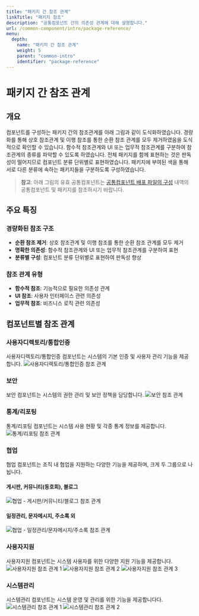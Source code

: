 ```yaml
---
title: "패키지 간 참조 관계"
linkTitle: "패키지 참조"
description: "공통컴포넌트 간의 의존성 관계에 대해 설명합니다."
url: /common-component/intro/package-reference/
menu:
  depth:
    name: "패키지 간 참조 관계"
    weight: 5
    parent: "common-intro"
    identifier: "package-reference"
---
```


# 패키지 간 참조 관계

## 개요

컴포넌트를 구성하는 패키지 간의 참조관계를 아래 그림과 같이 도식화하였습니다. 경량화를 통해 상호 참조관계 및 이행 참조를 통한 순환 참조 관계를 모두 제거하였음을 도식적으로 확인할 수 있습니다. 함수적 참조관계와 UI 또는 업무적 참조관계를 구분하여 참조관계의 종류를 파악할 수 있도록 하였습니다. 전체 패키지를 함께 표현하는 것은 판독성이 떨어지므로 컴포넌트 분류 단위별로 표현하였습니다. 패키지에 부여된 색을 통해 서로 다른 분류에 속하는 패키지들을 구분하도록 구성하였습니다.

> **참고**: 아래 그림의 유효 공통컴포넌트는 [공통컴포넌트 배포 파일의 구성](/common-component/intro/deployment-structure.md) 내역의 공통컴포넌트 및 패키지를 참조하시기 바랍니다.

## 주요 특징

### 경량화된 참조 구조
- **순환 참조 제거**: 상호 참조관계 및 이행 참조를 통한 순환 참조 관계를 모두 제거
- **명확한 의존성**: 함수적 참조관계와 UI 또는 업무적 참조관계를 구분하여 표현
- **분류별 구성**: 컴포넌트 분류 단위별로 표현하여 판독성 향상

### 참조 관계 유형
- **함수적 참조**: 기능적으로 필요한 의존성 관계
- **UI 참조**: 사용자 인터페이스 관련 의존성
- **업무적 참조**: 비즈니스 로직 관련 의존성

## 컴포넌트별 참조 관계

### 사용자디렉토리/통합인증

사용자디렉토리/통합인증 컴포넌트는 시스템의 기본 인증 및 사용자 관리 기능을 제공합니다.
![사용자디렉토리/통합인증 참조 관계](./images/user-auth-dependency.jpg)

### 보안

보안 컴포넌트는 시스템의 권한 관리 및 보안 정책을 담당합니다.
![보안 참조 관계](./images/security-dependency.jpg)


### 통계/리포팅

통계/리포팅 컴포넌트는 시스템 사용 현황 및 각종 통계 정보를 제공합니다.
![통계/리포팅 참조 관계](./images/statistics-dependency.jpg)


### 협업

협업 컴포넌트는 조직 내 협업을 지원하는 다양한 기능을 제공하며, 크게 두 그룹으로 나뉩니다.

#### 게시판, 커뮤니티(동호회), 블로그
![협업 - 게시판/커뮤니티/블로그 참조 관계](./images/collaboration-board-dependency.jpg)


#### 일정관리, 문자메시지, 주소록 외
![협업 - 일정관리/문자메시지/주소록 참조 관계](./images/collaboration-schedule-dependency.jpg)


### 사용자지원

사용자지원 컴포넌트는 시스템 사용자를 위한 다양한 지원 기능을 제공합니다.
![사용자지원 참조 관계 1](./images/user-support-dependency01.jpg)
![사용자지원 참조 관계 2](./images/user-support-dependency02.jpg)
![사용자지원 참조 관계 3](./images/user-support-dependency03.jpg)


### 시스템관리

시스템관리 컴포넌트는 시스템 운영 및 관리를 위한 기능을 제공합니다다.
![시스템관리 참조 관계 1](./images/system-management-dependency01.jpg)
![시스템관리 참조 관계 2](./images/system-management-dependency02.jpg)